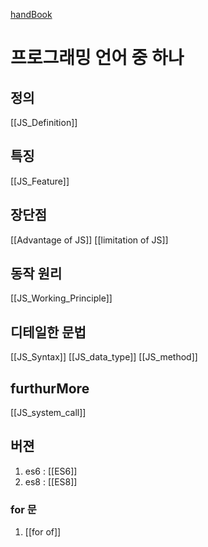 ---
---

[handBook](https://www.frontendinterviewhandbook.com/kr/javascript-questions#single-page-app%EC%9D%B4-%EB%AC%B4%EC%97%87%EC%9D%B8%EC%A7%80-%EC%84%A4%EB%AA%85%ED%95%98%EA%B3%A0-seo-friendly%ED%95%98%EA%B2%8C-%EB%A7%8C%EB%93%9C%EB%8A%94-%EB%B0%A9%EB%B2%95%EC%9D%84-%EC%84%A4%EB%AA%85%ED%95%98%EC%84%B8%EC%9A%94)

# 프로그래밍 언어 중 하나
## 정의
[[JS_Definition]] 
## 특징
[[JS_Feature]]
## 장단점
[[Advantage of JS]]
[[limitation of JS]]
## 동작 원리
[[JS_Working_Principle]]
## 디테일한 문법
[[JS_Syntax]]
[[JS_data_type]]
[[JS_method]]

## furthurMore
[[JS_system_call]]

## 버젼
1. es6 : [[ES6]]
2. es8 : [[ES8]]


### for 문
1. [[for of]]


